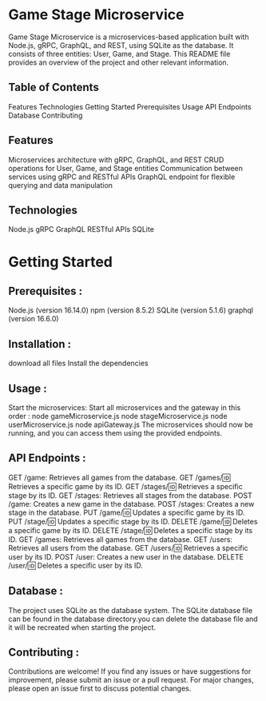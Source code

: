 # Game Stage Microservice
Game Stage Microservice is a microservices-based application built with Node.js, gRPC, GraphQL, and REST, using SQLite as the database. It consists of three entities: User, Game, and Stage. This README file provides an overview of the project and other relevant information.

## Table of Contents
Features
Technologies
Getting Started
Prerequisites
Usage
API Endpoints
Database
Contributing

## Features
Microservices architecture with gRPC, GraphQL, and REST
CRUD operations for User, Game, and Stage entities
Communication between services using gRPC and RESTful APIs
GraphQL endpoint for flexible querying and data manipulation

## Technologies
Node.js
gRPC
GraphQL
RESTful APIs
SQLite

# Getting Started

## Prerequisites :
Node.js (version 16.14.0)
npm (version 8.5.2)
SQLite (version 5.1.6)
graphql (version 16.6.0)

## Installation :
download all files
Install the dependencies

## Usage : 
Start the microservices:
Start all microservices and the gateway in this order :
node gameMicroservice.js
node stageMicroservice.js
node userMicroservice.js
node apiGateway.js
The microservices should now be running, and you can access them using the provided endpoints.

## API Endpoints :
GET /game: Retrieves all games from the database.
GET /games/:id: Retrieves a specific game by its ID.
GET /stages/:id: Retrieves a specific stage by its ID.
GET /stages: Retrieves all stages from the database.
POST /game: Creates a new game in the database.
POST /stages: Creates a new stage in the database.
PUT /game/:id: Updates a specific game by its ID.
PUT /stage/:id: Updates a specific stage by its ID.
DELETE /game/:id: Deletes a specific game by its ID.
DELETE /stage/:id: Deletes a specific stage by its ID.
GET /games: Retrieves all games from the database.
GET /users: Retrieves all users from the database.
GET /users/:id: Retrieves a specific user by its ID.
POST /user: Creates a new user in the database.
DELETE /user/:id: Deletes a specific user by its ID.

## Database :
The project uses SQLite as the database system. The SQLite database file can be found in the database directory.you can delete the database file and it will be recreated when starting the project.

## Contributing :
Contributions are welcome! If you find any issues or have suggestions for improvement, please submit an issue or a pull request. For major changes, please open an issue first to discuss potential changes.
